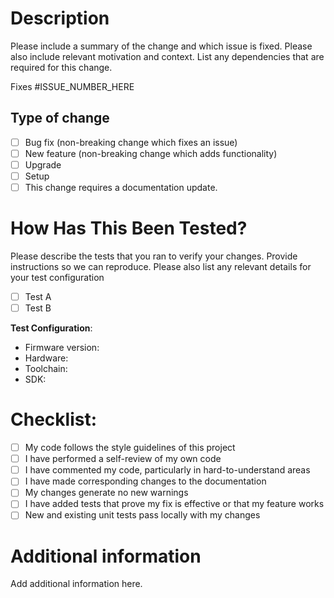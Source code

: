# Description

 Please include a summary of the change and which issue is fixed. Please also include relevant motivation and context. List any dependencies that are required for this change.

 Fixes #ISSUE_NUMBER_HERE

 ## Type of change

 - [ ] Bug fix (non-breaking change which fixes an issue)
 - [ ] New feature (non-breaking change which adds functionality)
 - [ ] Upgrade
 - [ ] Setup
 - [ ] This change requires a documentation update.

 # How Has This Been Tested?

 Please describe the tests that you ran to verify your changes. Provide instructions so we can reproduce. Please also list any relevant details for your test configuration

 - [ ] Test A
 - [ ] Test B

 **Test Configuration**:
 * Firmware version:
 * Hardware:
 * Toolchain:
 * SDK:

 # Checklist:

 - [ ] My code follows the style guidelines of this project
 - [ ] I have performed a self-review of my own code
 - [ ] I have commented my code, particularly in hard-to-understand areas
 - [ ] I have made corresponding changes to the documentation
 - [ ] My changes generate no new warnings
 - [ ] I have added tests that prove my fix is effective or that my feature works
 - [ ] New and existing unit tests pass locally with my changes

 # Additional information

 Add additional information here.
